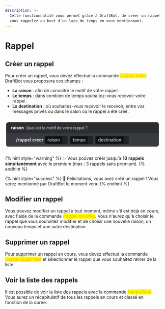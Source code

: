 ```yaml
---
description: >-
  Cette fonctionnalité vous permet grâce à DraftBot, de créer un rappel et ainsi
  vous rappelez au bout d'un laps de temps en vous mentionnant.
---
```


# Rappel

## Créer un rappel

Pour créer un rappel, vous devez effectué la commande <mark style="color:orange;">/rappel créer</mark>. DraftBot vous proposera ces champs : 

- **La raison** : afin de connaître le motif de votre rappel.
- **Le temps** : dans combien de temps souhaitez-vous recevoir votre rappel.
- **La destination** : où souhaitez-vous recevoir le recevoir, entre vos messages privés ou dans le salon où le rappel a été créé.

![Aperçu de la commande](../.gitbook/assets/remind/rappel_create.png)

{% hint style="warning" %}
✨ Vous pouvez créer jusqu'à **10 rappels simultanément** avec le premium (max : 3 rappels sans premium). 
{% endhint %}

{% hint style="success" %} 🎉 Félicitations, vous avez créé un rappel ! Vous serez mentionné par DraftBot le moment venu.{% endhint %}

## Modifier un rappel

Vous pouvez modifier un rappel à tout moment, même s'il est déjà en cours, avec l'aide de la commande <mark style="color:orange;">/rappel modifier</mark>. Vous n'aurez qu'à choisir le rappel que vous souhaitez modifier et de choisir une nouvelle raison, un nouveau temps et une autre destination.

## Supprimer un rappel

Pour supprimer un rappel en cours, vous devez effectué la commande <mark style="color:orange;">/rappel supprimer</mark> et sélectionner le rappel que vous souhaitez retirer de la liste.

## Voir la liste des rappels

Il est possible de voir la liste des rappels avec la commande <mark style="color:orange;">/rappel liste</mark>. Vous aurez un récapitulatif de tous les rappels en cours et classé en fonction de la durée.